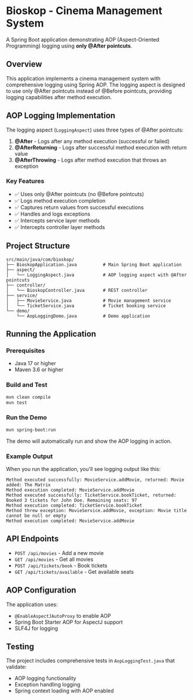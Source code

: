 # Bioskop - Cinema Management System

A Spring Boot application demonstrating AOP (Aspect-Oriented Programming) logging using **only @After pointcuts**.

## Overview

This application implements a cinema management system with comprehensive logging using Spring AOP. The logging aspect is designed to use only @After pointcuts instead of @Before pointcuts, providing logging capabilities after method execution.

## AOP Logging Implementation

The logging aspect (`LoggingAspect`) uses three types of @After pointcuts:

1. **@After** - Logs after any method execution (successful or failed)
2. **@AfterReturning** - Logs after successful method execution with return value
3. **@AfterThrowing** - Logs after method execution that throws an exception

### Key Features

- ✅ Uses only @After pointcuts (no @Before pointcuts)
- ✅ Logs method execution completion
- ✅ Captures return values from successful executions
- ✅ Handles and logs exceptions
- ✅ Intercepts service layer methods
- ✅ Intercepts controller layer methods

## Project Structure

```
src/main/java/com/bioskop/
├── BioskopApplication.java          # Main Spring Boot application
├── aspect/
│   └── LoggingAspect.java           # AOP logging aspect with @After pointcuts
├── controller/
│   └── BioskopController.java       # REST controller
├── service/
│   ├── MovieService.java            # Movie management service
│   └── TicketService.java           # Ticket booking service
└── demo/
    └── AopLoggingDemo.java          # Demo application
```

## Running the Application

### Prerequisites
- Java 17 or higher
- Maven 3.6 or higher

### Build and Test
```bash
mvn clean compile
mvn test
```

### Run the Demo
```bash
mvn spring-boot:run
```

The demo will automatically run and show the AOP logging in action.

### Example Output

When you run the application, you'll see logging output like this:

```
Method executed successfully: MovieService.addMovie, returned: Movie added: The Matrix
Method execution completed: MovieService.addMovie
Method executed successfully: TicketService.bookTicket, returned: Booked 3 tickets for John Doe. Remaining seats: 97
Method execution completed: TicketService.bookTicket
Method threw exception: MovieService.addMovie, exception: Movie title cannot be null or empty
Method execution completed: MovieService.addMovie
```

## API Endpoints

- `POST /api/movies` - Add a new movie
- `GET /api/movies` - Get all movies
- `POST /api/tickets/book` - Book tickets
- `GET /api/tickets/available` - Get available seats

## AOP Configuration

The application uses:
- `@EnableAspectJAutoProxy` to enable AOP
- Spring Boot Starter AOP for AspectJ support
- SLF4J for logging

## Testing

The project includes comprehensive tests in `AopLoggingTest.java` that validate:
- AOP logging functionality
- Exception handling logging
- Spring context loading with AOP enabled
